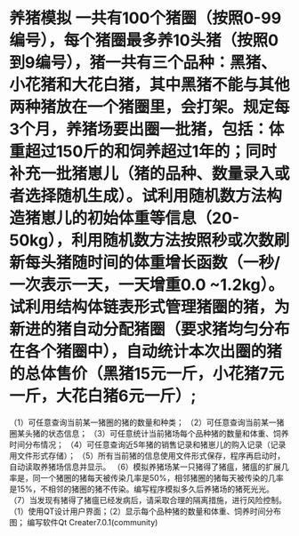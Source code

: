 # 养猪模拟   一共有100个猪圈（按照0-99编号），每个猪圈最多养10头猪（按照0到9编号），猪一共有三个品种：黑猪、小花猪和大花白猪，其中黑猪不能与其他两种猪放在一个猪圈里，会打架。规定每3个月，养猪场要出圈一批猪，包括：体重超过150斤的和饲养超过1年的；同时补充一批猪崽儿（猪的品种、数量录入或者选择随机生成）。试利用随机数方法构造猪崽儿的初始体重等信息（20-50kg），利用随机数方法按照秒或次数刷新每头猪随时间的体重增长函数（一秒/一次表示一天，一天增重0.0 ~1.2kg）。试利用结构体链表形式管理猪圈的猪，为新进的猪自动分配猪圈（要求猪均匀分布在各个猪圈中），自动统计本次出圈的猪的总体售价（黑猪15元一斤，小花猪7元一斤，大花白猪6元一斤）;
（1）可任意查询当前某一猪圈的猪的数量和种类；
（2）可任意查询当前某一猪圈某头猪的状态信息；
（3）可任意统计当前猪场每个品种猪的数量和体重、饲养时间分布情况；
（4）可任意查询近5年猪的销售记录和猪崽儿的购入记录（记录用文件形式存储）；
（5）所有当前猪的信息使用文件形式保存，程序再启动时，自动读取养猪场信息并显示。
（6）模拟养猪场某一只猪得了猪瘟，猪瘟的扩展几率是，同一个猪圈的猪每天被传染几率是50%，相邻猪圈的猪每天被传染的几率是15%，不相邻的猪圈的猪不传染。编写程序模拟多久后养猪场的猪死光光。
（7）当发现有猪得了猪瘟已经发病后，请采取合理的隔离措施，进行风险控制。
（1）使用QT设计用户界面；（2）显示每个品种猪的数量和体重、饲养时间分布图；
编写软件Qt Creater7.0.1(community)
